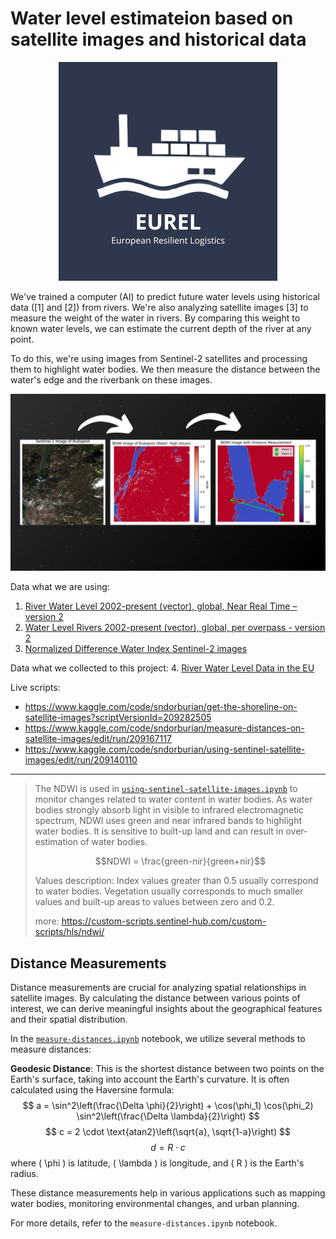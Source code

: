 # Water level estimateion based on satellite images and historical data

<center><img src="images/logo.png"></center>

We've trained a computer (AI) to predict future water levels using historical data ([1] and [2]) from rivers. We're also analyzing satellite images [3] to measure the weight of the water in rivers. By comparing this weight to known water levels, we can estimate the current depth of the river at any point.

To do this, we're using images from Sentinel-2 satellites and processing them to highlight water bodies. We then measure the distance between the water's edge and the riverbank on these images.

![sentinel to ndwi  to distance](images/turning%20satellite%20image%20to%20ndwi%20and%20measure%20on%20ndwi.png)

Data what we are using:

1. [River Water Level 2002-present (vector), global, Near Real Time – version 2](https://land.copernicus.eu/en/products/water-bodies/water-level-rivers-near-real-time-v2.0)
2. [Water Level Rivers 2002-present (vector), global, per overpass - version 2](https://www.wekeo.eu/data?view=dataset&dataset=EO%3ACLMS%3ADAT%3ACLMS_GLOBAL_WL_RIVERS_V2_DAILY_GEOJSON)
3. [Normalized Difference Water Index Sentinel-2 images](https://custom-scripts.sentinel-hub.com/sentinel-2/ndwi/)

Data what we collected to this project:
4. [River Water Level Data in the EU](https://www.kaggle.com/datasets/sndorburian/river-water-level-data-in-the-eu)


Live scripts: 
- https://www.kaggle.com/code/sndorburian/get-the-shoreline-on-satellite-images?scriptVersionId=209282505
- https://www.kaggle.com/code/sndorburian/measure-distances-on-satellite-images/edit/run/209167117
- https://www.kaggle.com/code/sndorburian/using-sentinel-satellite-images/edit/run/209140110

----------------------------------------------------------

> The NDWI is used in [`using-sentinel-satellite-images.ipynb`](satellite_images/using-sentinel-satellite-images.ipynb) to monitor changes related to water content in water bodies. As water bodies strongly absorb light in visible to infrared electromagnetic spectrum, NDWI uses green and near infrared bands to highlight water bodies. It is sensitive to built-up land and can result in over-estimation of water bodies.
>
> $$NDWI = \frac{green-nir}{green+nir}$$
>
> Values description: Index values greater than 0.5 usually correspond to water bodies. Vegetation usually corresponds to much smaller values and built-up areas to values between zero and 0.2.
>
> more: https://custom-scripts.sentinel-hub.com/custom-scripts/hls/ndwi/


## Distance Measurements

Distance measurements are crucial for analyzing spatial relationships in satellite images. By calculating the distance between various points of interest, we can derive meaningful insights about the geographical features and their spatial distribution.

In the [`measure-distances.ipynb`](satellite_images/measure-distances-on-satellite-images.ipynb) notebook, we utilize several methods to measure distances:

**Geodesic Distance**: This is the shortest distance between two points on the Earth's surface, taking into account the Earth's curvature. It is often calculated using the Haversine formula:
    $$
    a = \sin^2\left(\frac{\Delta \phi}{2}\right) + \cos(\phi_1) \cos(\phi_2) \sin^2\left(\frac{\Delta \lambda}{2}\right)
    $$
    $$
    c = 2 \cdot \text{atan2}\left(\sqrt{a}, \sqrt{1-a}\right)
    $$
    $$
    d = R \cdot c
    $$
    where \( \phi \) is latitude, \( \lambda \) is longitude, and \( R \) is the Earth's radius.

These distance measurements help in various applications such as mapping water bodies, monitoring environmental changes, and urban planning.

For more details, refer to the `measure-distances.ipynb` notebook.